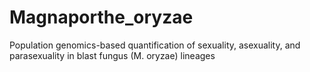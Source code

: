 # Magnaporthe_oryzae
Population genomics-based quantification of sexuality, asexuality, and parasexuality in blast fungus (M. oryzae) lineages
